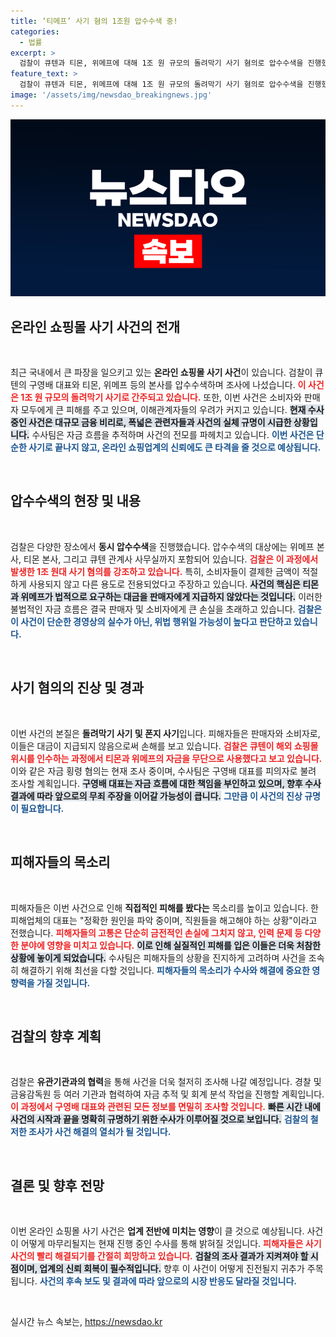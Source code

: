 ```yaml
---
title: ‘티메프’ 사기 혐의 1조원 압수수색 중!
categories:
  - 법률
excerpt: >
  검찰이 큐텐과 티몬, 위메프에 대해 1조 원 규모의 돌려막기 사기 혐의로 압수수색을 진행했습니다. 소비자와 판매자 피해가 급증하는 가운데, 사실관계를 면밀히 조사 중입니다. 클릭을 유도하는 스토리가 펼쳐집니다!
feature_text: >
  검찰이 큐텐과 티몬, 위메프에 대해 1조 원 규모의 돌려막기 사기 혐의로 압수수색을 진행했습니다. 소비자와 판매자 피해가 급증하는 가운데, 사실관계를 면밀히 조사 중입니다. 클릭을 유도하는 스토리가 펼쳐집니다!
image: '/assets/img/newsdao_breakingnews.jpg'
---
```


<p><img src="/assets/img/newsdao_breakingnews.jpg" alt="cryptoinkorea 속보" /></p>

<h2 data-ke-size="size26">온라인 쇼핑몰 사기 사건의 전개</h2>

<p data-ke-size="size16">&nbsp;</p>

<p>최근 국내에서 큰 파장을 일으키고 있는 <strong>온라인 쇼핑몰 사기 사건</strong>이 있습니다. 검찰이 큐텐의 구영배 대표와 티몬, 위메프 등의 본사를 압수수색하며 조사에 나섰습니다. <b><span style="color: #ee2323;">이 사건은 1조 원 규모의 돌려막기 사기로 간주되고 있습니다.</span></b> 또한, 이번 사건은 소비자와 판매자 모두에게 큰 피해를 주고 있으며, 이해관계자들의 우려가 커지고 있습니다. <b><span style="background-color: #21538527;">현재 수사 중인 사건은 대규모 금융 비리로, 폭넓은 관련자들과 사건의 실체 규명이 시급한 상황입니다.</span></b> 수사팀은 자금 흐름을 추적하며 사건의 전모를 파헤치고 있습니다. <b><span style="color: #1a5490;">이번 사건은 단순한 사기로 끝나지 않고, 온라인 쇼핑업계의 신뢰에도 큰 타격을 줄 것으로 예상됩니다.</span></b></p>

<p data-ke-size="size16">&nbsp;</p>

<h2 data-ke-size="size26">압수수색의 현장 및 내용</h2>

<p data-ke-size="size16">&nbsp;</p>

<p>검찰은 다양한 장소에서 <strong>동시 압수수색</strong>을 진행했습니다. 압수수색의 대상에는 위메프 본사, 티몬 본사, 그리고 큐텐 관계사 사무실까지 포함되어 있습니다. <b><span style="color: #ee2323;">검찰은 이 과정에서 발생한 1조 원대 사기 혐의를 강조하고 있습니다.</span></b> 특히, 소비자들이 결제한 금액이 적절하게 사용되지 않고 다른 용도로 전용되었다고 주장하고 있습니다. <b><span style="background-color: #21538527;">사건의 핵심은 티몬과 위메프가 법적으로 요구하는 대금을 판매자에게 지급하지 않았다는 것입니다.</span></b> 이러한 불법적인 자금 흐름은 결국 판매자 및 소비자에게 큰 손실을 초래하고 있습니다. <b><span style="color: #1a5490;">검찰은 이 사건이 단순한 경영상의 실수가 아닌, 위법 행위일 가능성이 높다고 판단하고 있습니다.</span></b></p>

<p data-ke-size="size16">&nbsp;</p>

<h2 data-ke-size="size26">사기 혐의의 진상 및 경과</h2>

<p data-ke-size="size16">&nbsp;</p>

<p>이번 사건의 본질은 <strong>돌려막기 사기 및 폰지 사기</strong>입니다. 피해자들은 판매자와 소비자로, 이들은 대금이 지급되지 않음으로써 손해를 보고 있습니다. <b><span style="color: #ee2323;">검찰은 큐텐이 해외 쇼핑몰 위시를 인수하는 과정에서 티몬과 위메프의 자금을 무단으로 사용했다고 보고 있습니다.</span></b> 이와 같은 자금 횡령 혐의는 현재 조사 중이며, 수사팀은 구영배 대표를 피의자로 불려 조사할 계획입니다. <b><span style="background-color: #21538527;">구영배 대표는 자금 흐름에 대한 책임을 부인하고 있으며, 향후 수사 결과에 따라 앞으로의 무죄 주장을 이어갈 가능성이 큽니다.</span></b> <b><span style="color: #1a5490;">그만큼 이 사건의 진상 규명이 필요합니다.</span></b></p>

<p data-ke-size="size16">&nbsp;</p>

<h2 data-ke-size="size26">피해자들의 목소리</h2>

<p data-ke-size="size16">&nbsp;</p>

<p>피해자들은 이번 사건으로 인해 <strong>직접적인 피해를 봤다는</strong> 목소리를 높이고 있습니다. 한 피해업체의 대표는 "정확한 원인을 파악 중이며, 직원들을 해고해야 하는 상황"이라고 전했습니다. <b><span style="color: #ee2323;">피해자들의 고통은 단순히 금전적인 손실에 그치지 않고, 인력 문제 등 다양한 분야에 영향을 미치고 있습니다.</span></b> <b><span style="background-color: #21538527;">이로 인해 실질적인 피해를 입은 이들은 더욱 처참한 상황에 놓이게 되었습니다.</span></b> 수사팀은 피해자들의 상황을 진지하게 고려하며 사건을 조속히 해결하기 위해 최선을 다할 것입니다. <b><span style="color: #1a5490;">피해자들의 목소리가 수사와 해결에 중요한 영향력을 가질 것입니다.</span></b></p>

<p data-ke-size="size16">&nbsp;</p>

<h2 data-ke-size="size26">검찰의 향후 계획</h2>

<p data-ke-size="size16">&nbsp;</p>

<p>검찰은 <strong>유관기관과의 협력</strong>을 통해 사건을 더욱 철저히 조사해 나갈 예정입니다. 경찰 및 금융감독원 등 여러 기관과 협력하여 자금 추적 및 회계 분석 작업을 진행할 계획입니다. <b><span style="color: #ee2323;">이 과정에서 구영배 대표와 관련된 모든 정보를 면밀히 조사할 것입니다.</span></b> <b><span style="background-color: #21538527;">빠른 시간 내에 사건의 시작과 끝을 명확히 규명하기 위한 수사가 이루어질 것으로 보입니다.</span></b> <b><span style="color: #1a5490;">검찰의 철저한 조사가 사건 해결의 열쇠가 될 것입니다.</span></b></p>

<p data-ke-size="size16">&nbsp;</p>

<h2 data-ke-size="size26">결론 및 향후 전망</h2>

<p data-ke-size="size16">&nbsp;</p>

<p>이번 온라인 쇼핑몰 사기 사건은 <strong>업계 전반에 미치는 영향</strong>이 클 것으로 예상됩니다. 사건이 어떻게 마무리될지는 현재 진행 중인 수사를 통해 밝혀질 것입니다. <b><span style="color: #ee2323;">피해자들은 사기 사건의 빨리 해결되기를 간절히 희망하고 있습니다.</span></b> <b><span style="background-color: #21538527;">검찰의 조사 결과가 지켜져야 할 시점이며, 업계의 신뢰 회복이 필수적입니다.</span></b> 향후 이 사건이 어떻게 진전될지 귀추가 주목됩니다. <b><span style="color: #1a5490;">사건의 후속 보도 및 결과에 따라 앞으로의 시장 반응도 달라질 것입니다.</span></b></p>

<p data-ke-size="size16">&nbsp;</p>
실시간 뉴스 속보는, <a href="https://newsdao.kr" rel="dofollow">https://newsdao.kr</a>


